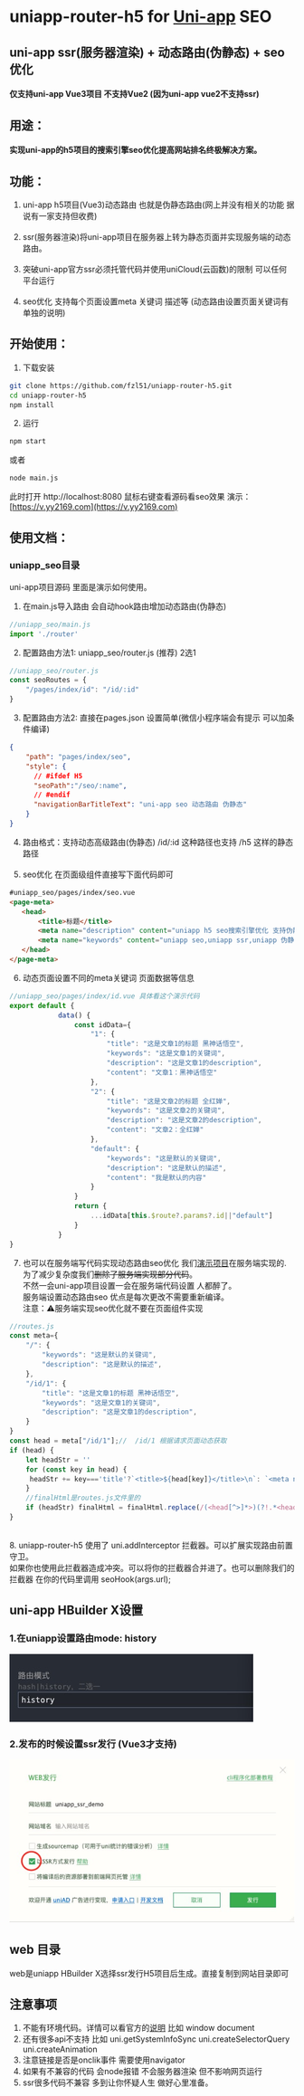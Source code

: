 # uniapp-router-h5  for  <a href="https://uniapp.dcloud.net.cn">Uni-app</a> SEO


## uni-app ssr(服务器渲染) + 动态路由(伪静态) + seo优化
#### 仅支持uni-app Vue3项目 不支持Vue2 (因为uni-app vue2不支持ssr)

## 用途：

#### 实现uni-app的h5项目的搜索引擎seo优化提高网站排名终极解决方案。

## 功能：

1. uni-app h5项目(Vue3)动态路由 也就是伪静态路由(网上并没有相关的功能 据说有一家支持但收费)<br><br>
2. ssr(服务器渲染)将uni-app项目在服务器上转为静态页面并实现服务端的动态路由。<br><br>
3. 突破uni-app官方ssr必须托管代码并使用uniCloud(云函数)的限制 可以任何平台运行<br><br>
4. seo优化 支持每个页面设置meta 关键词 描述等 (动态路由设置页面关键词有单独的说明)

## 开始使用：

1. 下载安装

```sh
git clone https://github.com/fzl51/uniapp-router-h5.git
cd uniapp-router-h5
npm install
```

2. 运行

```sh
npm start
```

或者

```sh
node main.js
```

此时打开 http://localhost:8080 鼠标右键查看源码看seo效果
演示：[https://v.yy2169.com](https://v.yy2169.com)
## 使用文档：

### uniapp_seo目录

uni-app项目源码 里面是演示如何使用。<br>

1. 在main.js导入路由 会自动hook路由增加动态路由(伪静态)

```js
//uniapp_seo/main.js
import './router'
```

2. 配置路由方法1: uniapp_seo/router.js (推荐) 2选1

```js
//uniapp_seo/router.js
const seoRoutes = {
    "/pages/index/id": "/id/:id"
}
```

3. 配置路由方法2: 直接在pages.json 设置简单(微信小程序端会有提示 可以加条件编译)
```json
{
    "path": "pages/index/seo",
    "style": {
      // #ifdef H5 
      "seoPath":"/seo/:name",
      // #endif 
      "navigationBarTitleText": "uni-app seo 动态路由 伪静态"
    }
}
```

4. 路由格式：支持动态高级路由(伪静态) /id/:id 这种路径也支持 /h5 这样的静态路径
<br><br>
5. seo优化 在页面级组件直接写下面代码即可
 ```html
#uniapp_seo/pages/index/seo.vue
<page-meta>
    <head>
        <title>标题</title>
        <meta name="description" content="uniapp h5 seo搜索引擎优化 支持伪静态" />
        <meta name="keywords" content="uniapp seo,uniapp ssr,uniapp 伪静态" />
    </head>
</page-meta>
```
6. 动态页面设置不同的meta关键词 页面数据等信息<br>
```js
//uniapp_seo/pages/index/id.vue 具体看这个演示代码
export default {
            data() {
                const idData={
                    "1": {
                        "title": "这是文章1的标题 黑神话悟空",
                        "keywords": "这是文章1的关键词",
                        "description": "这是文章1的description",
                        "content": "文章1：黑神话悟空"
                    },
                    "2": {
                        "title": "这是文章2的标题 全红婵",
                        "keywords": "这是文章2的关键词",
                        "description": "这是文章2的description",
                        "content": "文章2：全红婵"
                    },
                    "default": {
                        "keywords": "这是默认的关键词",
                        "description": "这是默认的描述",
                        "content": "我是默认的内容"
                    }
                }
                return {
                    ...idData[this.$route?.params?.id||"default"]
                }
            }
}
```
7. 也可以在服务端写代码实现动态路由seo优化 我们[演示项目](https://v.yy2169.com)在服务端实现的.<br>为了减少复杂度我们~~删除了服务端实现部分代码~~。<br>不然一会uni-app项目设置一会在服务端代码设置 人都醉了。<br>
服务端设置动态路由seo 优点是每次更改不需要重新编译。<br>注意：⚠️服务端实现seo优化就不要在页面组件实现
   
```js
//routes.js
const meta={
    "/": {
        "keywords": "这是默认的关键词",
        "description": "这是默认的描述",
    },
    "/id/1": {
        "title": "这是文章1的标题 黑神话悟空",
        "keywords": "这是文章1的关键词",
        "description": "这是文章1的description",
    }
}
const head = meta["/id/1"];//  /id/1 根据请求页面动态获取
if (head) {
    let headStr = ''
    for (const key in head) {
     headStr += key==='title'?`<title>${head[key]}</title>\n`: `<meta name="${key}" content="${head[key]}">\n`
    }
    //finalHtml是routes.js文件里的
    if (headStr) finalHtml = finalHtml.replace(/(<head[^>]*>)(?!.*<head[^>]*>)/i, `$1\n${headStr}\n`);
}
```
<br>
8. uniapp-router-h5 使用了 uni.addInterceptor 拦截器。可以扩展实现路由前置守卫。<br>如果你也使用此拦截器造成冲突。可以将你的拦截器合并进了。也可以删除我们的拦截器 在你的代码里调用 seoHook(args.url);

## uni-app HBuilder X设置

### 1.在uniapp设置路由mode:   **history**

<img src="./img/1724013127179.jpg">

### 2.发布的时候设置ssr发行 (**Vue3才支持**)

<img src="./img/1724012956765.jpg">


## web 目录

web是uniapp  HBuilder X选择ssr发行H5项目后生成。直接复制到网站目录即可<br>



## 注意事项

1. 不能有环境代码。详情可以看官方的[说明](https://doc.dcloud.net.cn/uni-app-x/web/ssr.html) 比如 window document
2. 还有很多api不支持 比如 uni.getSystemInfoSync uni.createSelectorQuery uni.createAnimation
3. 注意链接是否是onclik事件 需要使用navigator
4. 如果有不兼容的代码 会node报错 不会服务器渲染 但不影响网页运行
5. ssr很多代码不兼容 多到让你怀疑人生 做好心里准备。
